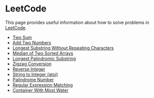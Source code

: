 # LeetCode

This page provides useful information about how to solve problems in [LeetCode].

- [Two Sum](two_sum/README.md)
- [Add Two Numbers](add_two_numbers/README.md)
- [Longest Substring Without Repeating Characters](longest_substring/README.md)
- [Median of Two Sorted Arrays](median_of_two_sorted_arrays/README.md)
- [Longest Palindromic Substring](longest_palindromic_substring/README.md)
- [Zigzag Conversion](zigzag_conversion/README.md)
- [Reverse Integer](reverse_integer/README.md)
- [String to Integer (atoi)](string_to_integer_atoi/README.md)
- [Palindrome Number](palindrome_number/README.md)
- [Regular Expression Matching](regular_expression_matching/README.md)
- [Container With Most Water](container_with_most_water/README.md)

[LeetCode]: https://leetcode.com/
